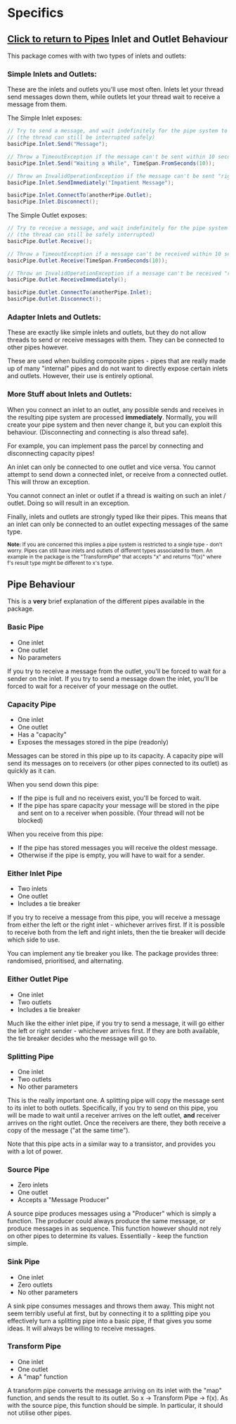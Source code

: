 Specifics
=========
[Click to return to Pipes](README.md)
Inlet and Outlet Behaviour
--------------------------
This package comes with with two types of inlets and outlets:

### Simple Inlets and Outlets:

These are the inlets and outlets you'll use most often. Inlets let your thread send messages down them, while outlets let your thread wait to receive a message from them.

The Simple Inlet exposes:
```c#
// Try to send a message, and wait indefinitely for the pipe system to accept the message
// (the thread can still be interrupted safely)
basicPipe.Inlet.Send("Message");

// Throw a TimeoutException if the message can't be sent within 10 seconds.
basicPipe.Inlet.Send("Waiting a While", TimeSpan.FromSeconds(10));

// Throw an InvalidOperationException if the message can't be sent "right now"
basicPipe.Inlet.SendImmediately("Impatient Message");

basicPipe.Inlet.ConnectTo(anotherPipe.Outlet);
basicPipe.Inlet.Disconnect();
```

The Simple Outlet exposes:
```c#
// Try to receive a message, and wait indefinitely for the pipe system to provide one.
// (the thread can still be safely interrupted)
basicPipe.Outlet.Receive();

// Throw a TimeoutException if a message can't be received within 10 seconds.
basicPipe.Outlet.Receive(TimeSpan.FromSeconds(10));

// Throw an InvalidOperationException if a message can't be received "right now"
basicPipe.Outlet.ReceiveImmediately();

basicPipe.Outlet.ConnectTo(anotherPipe.Inlet);
basicPipe.Outlet.Disconnect();
```

### Adapter Inlets and Outlets:

These are exactly like simple inlets and outlets, but they do not allow threads to send or receive messages with them. They can be connected to other pipes however.

These are used when building composite pipes - pipes that are really made up of many "internal" pipes and do not want to directly expose certain inlets and outlets. However, their use is entirely optional.

### More Stuff about Inlets and Outlets:
When you connect an inlet to an outlet, any possible sends and receives in the resulting pipe system are processed **immediately**. Normally, you will create your pipe system and then never change it, but you can exploit this behaviour. (Disconnecting and connecting is also thread safe).

For example, you can implement pass the parcel by connecting and disconnecting capacity pipes!

An inlet can only be connected to one outlet and vice versa. You cannot attempt to send down a connected inlet, or receive from a connected outlet. This will throw an exception.

You cannot connect an inlet or outlet if a thread is waiting on such an inlet / outlet. Doing so will result in an exception.

Finally, inlets and outlets are strongly typed like their pipes. This means that an inlet can only be connected to an outlet expecting messages of the same type.

<sup>**Note:** If you are concerned this implies a pipe system is restricted to a single type - don't worry. Pipes can still have inlets and outlets of different types associated to them. An example in the package is the "TransformPipe" that accepts "x" and returns "f(x)" where f's result type might be different to x's type.

Pipe Behaviour
--------------
This is a **very** brief explanation of the different pipes available in the package.

### Basic Pipe
* One inlet
* One outlet
* No parameters

If you try to receive a message from the outlet, you'll be forced to wait for a sender on the inlet.
If you try to send a message down the inlet, you'll be forced to wait for a receiver of your message on the outlet.

### Capacity Pipe
* One inlet
* One outlet
* Has a "capacity"
* Exposes the messages stored in the pipe (readonly)

Messages can be stored in this pipe up to its capacity. A capacity pipe will send its messages on to receivers (or other pipes connected to its outlet) as quickly as it can.

When you send down this pipe:
* If the pipe is full and no receivers exist, you'll be forced to wait.
* If the pipe has spare capacity your message will be stored in the pipe and sent on to a receiver when possible. (Your thread will not be blocked)

When you receive from this pipe:
* If the pipe has stored messages you will receive the oldest message.
* Otherwise if the pipe is empty, you will have to wait for a sender.

### Either Inlet Pipe
* Two inlets
* One outlet
* Includes a tie breaker

If you try to receive a message from this pipe, you will receive a message from either the left or the right inlet - whichever arrives first. If it is possible to receive both from the left and right inlets, then the tie breaker will decide which side to use.

You can implement any tie breaker you like. The package provides three: randomised, prioritised, and alternating.

### Either Outlet Pipe
* One inlet
* Two outlets
* Includes a tie breaker

Much like the either inlet pipe, if you try to send a message, it will go either the left or right sender - whichever arrives first. If they are both available, the tie breaker decides who the message will go to.

### Splitting Pipe
* One inlet
* Two outlets
* No other parameters

This is the really important one. A splitting pipe will copy the message sent to its inlet to both outlets. Specifically, if you try to send on this pipe, you will be made to wait until a receiver arrives on the left outlet, **and** receiver arrives on the right outlet. Once the receivers are there, they both receive a copy of the message ("at the same time").

Note that this pipe acts in a similar way to a transistor, and provides you with a lot of power.

### Source Pipe
* Zero inlets
* One outlet
* Accepts a "Message Producer"

A source pipe produces messages using a "Producer" which is simply a function. The producer could always produce the same message, or produce messages in as sequence. This function however should not rely on other pipes to determine its values. Essentially - keep the function simple.

### Sink Pipe
* One inlet
* Zero outlets
* No other parameters

A sink pipe consumes messages and throws them away. This might not seem terribly useful at first, but by connecting it to a splitting pipe you effectively turn a splitting pipe into a basic pipe, if that gives you some ideas. It will always be willing to receive messages.

### Transform Pipe
* One inlet
* One outlet
* A "map" function

A transform pipe converts the message arriving on its inlet with the "map" function, and sends the result to its outlet. So x -> Transform Pipe -> f(x). As with the source pipe, this function should be simple. In particular, it should not utilise other pipes.
